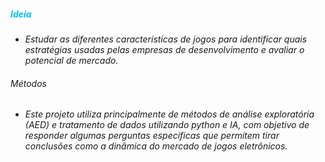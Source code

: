 ##### <font color = 00bbfff>Ideia</font>
- *Estudar as diferentes características de jogos para identificar quais estratégias usadas pelas empresas de desenvolvimento e avaliar o potencial de mercado.*

###### Métodos
- *Este projeto utiliza principalmente de métodos de análise exploratória (AED) e tratamento de dados utilizando python e IA, com objetivo de responder algumas perguntas específicas que permitem tirar conclusões como a dinâmica do mercado de jogos eletrônicos.*

